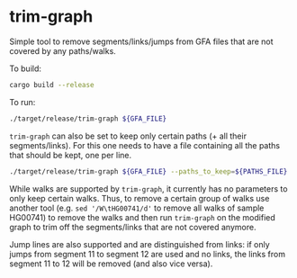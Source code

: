 # trim-graph

Simple tool to remove segments/links/jumps from GFA files that are not covered by any paths/walks.

To build:
```bash
cargo build --release
```

To run:
```bash
./target/release/trim-graph ${GFA_FILE}
```

`trim-graph` can also be set to keep only certain paths (+ all their segments/links). For this one needs to have a file containing all the paths that should be kept, one per line.
```bash
./target/release/trim-graph ${GFA_FILE} --paths_to_keep=${PATHS_FILE}
```

While walks are supported by `trim-graph`, it currently has no parameters to only keep certain walks. Thus, to remove a certain group of walks use another tool (e.g. `sed '/W\tHG00741/d'` to remove all walks of sample HG00741) to remove the walks and then run `trim-graph` on the modified graph to trim off the segments/links that are not covered anymore.

Jump lines are also supported and are distinguished from links: if only jumps from segment 11 to segment 12 are used and no links, the links from segment 11 to 12 will be removed (and also vice versa).
